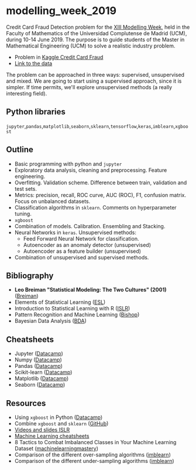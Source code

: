 # modelling_week_2019

Credit Card Fraud Detection problem for the [XIII Modelling Week](http://www.mat.ucm.es/congresos/mweek/XIII_Modelling_Week/),
held in the Faculty of Mathematics of the Universidad Complutense de Madrid (UCM), during  10-14 June 2019.
The purpose is to guide students of the Master in Mathematical Engineering (UCM) to solve a realistic industry problem.

* Problem in [Kaggle Credit Card Fraud](https://www.kaggle.com/mlg-ulb/creditcardfraud)
* [Link to the data](https://www.kaggle.com/mlg-ulb/creditcardfraud/downloads/creditcardfraud.zip/3)

The problem can be approached in three ways: supervised, unsupervised and mixed. 
We are going to start using a supervised approach, since it is simpler. 
If time permits, we'll explore unsupervised methods (a really interesting field).

## Python libraries
`jupyter`,`pandas`,`matplotlib`,`seaborn`,`sklearn`,`tensorflow`,`keras`,`imblearn`,`xgboost`

## Outline
* Basic programming with python and `jupyter`
* Exploratory data analysis, cleaning and preprocessing. Feature engineering.
* Overfitting. Validation scheme. Difference between train, validation and test sets.
* Metrics: precision, recall, ROC curve, AUC (ROC), F1, confusion matrix. Focus on unbalanced datasets.
* Classification algorithms in `sklearn`. Comments on hyperparameter tuning. 
* `xgboost`
* Combination of models. Calibration. Ensembling and Stacking.
* Neural Networks in `keras`. Unsupervised methods:
    * Feed Forward Neural Network for classification.
    * Autoencoder as an anomaly detector (unsupervised)
    * Autoencoder as a feature builder (unsupervised)
* Combination of unsupervised and supervised methods.

## Bibliography
*  **Leo Breiman "Statistical Modeling: The Two Cultures" (2001)** ([Breiman](http://www.stat.cmu.edu/~ryantibs/journalclub/breiman_2001.pdf))
 * Elements of Statistical Learning ([ESL](https://web.stanford.edu/~hastie/ElemStatLearn/))
 * Introduction to Statistical Learning with R ([ISLR](http://www-bcf.usc.edu/~gareth/ISL/))
 * Pattern Recognition and Machine Learning ([Bishop](https://www.microsoft.com/en-us/research/uploads/prod/2006/01/Bishop-Pattern-Recognition-and-Machine-Learning-2006.pdf))
 * Bayesian Data Analysis ([BDA](http://www.stat.columbia.edu/~gelman/book/))

## Cheatsheets

* Jupyter ([Datacamp](https://datacamp-community-prod.s3.amazonaws.com/48093c40-5303-45f4-bbf9-0c96c0133c40))
* Numpy ([Datacamp](https://s3.amazonaws.com/assets.datacamp.com/blog_assets/Numpy_Python_Cheat_Sheet.pdf))
* Pandas ([Datacamp](https://s3.amazonaws.com/assets.datacamp.com/blog_assets/PandasPythonForDataScience.pdf))
* Scikit-learn ([Datacamp](https://datacamp-community-prod.s3.amazonaws.com/5433fa18-9f43-44cc-b228-74672efcd116)) 
* Matplotlib ([Datacamp](https://s3.amazonaws.com/assets.datacamp.com/blog_assets/Python_Matplotlib_Cheat_Sheet.pdf))
* Seaborn ([Datacamp](https://datacamp-community-prod.s3.amazonaws.com/f9f06e72-519a-4722-9912-b5de742dbac4))
  
## Resources
  * Using `xgboost` in Python ([Datacamp](https://www.datacamp.com/community/tutorials/xgboost-in-python))
  * Combine `xgboost` and `sklearn` ([GitHub](https://github.com/dmlc/xgboost/blob/master/demo/guide-python/sklearn_examples.py))
  * [Videos and slides ISLR](https://www.r-bloggers.com/in-depth-introduction-to-machine-learning-in-15-hours-of-expert-videos/)
  * [Machine Learning cheatsheets](https://stanford.edu/~shervine/teaching/cs-229/)
  * 8 Tactics to Combat Imbalanced Classes in Your Machine Learning Dataset ([machinelearningmastery](https://machinelearningmastery.com/tactics-to-combat-imbalanced-classes-in-your-machine-learning-dataset/))
  * Comparison of the different over-sampling algorithms ([imblearn](https://imbalanced-learn.readthedocs.io/en/stable/auto_examples/over-sampling/plot_comparison_over_sampling.html#sphx-glr-auto-examples-over-sampling-plot-comparison-over-sampling-py))
  * Comparison of the different under-sampling algorithms ([imblearn](https://imbalanced-learn.readthedocs.io/en/stable/auto_examples/under-sampling/plot_comparison_under_sampling.html#sphx-glr-auto-examples-under-sampling-plot-comparison-under-sampling-py))

